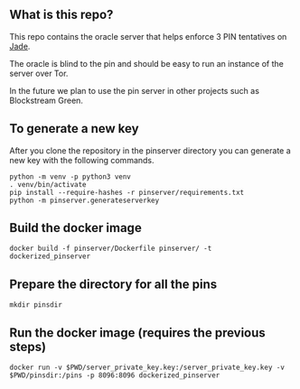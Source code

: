 ## What is this repo?

This repo contains the oracle server that helps enforce 3 PIN tentatives on [Jade](https://github.com/Blockstream/Jade).

The oracle is blind to the pin and should be easy to run an instance of the
server over Tor.

In the future we plan to use the pin server in other projects such as Blockstream
Green.

## To generate a new key

After you clone the repository in the pinserver directory you can generate a new key with the following commands.

```
python -m venv -p python3 venv
. venv/bin/activate
pip install --require-hashes -r pinserver/requirements.txt
python -m pinserver.generateserverkey
```

## Build the docker image

`docker build -f pinserver/Dockerfile pinserver/ -t dockerized_pinserver`

## Prepare the directory for all the pins

`mkdir pinsdir`

## Run the docker image (requires the previous steps)

`docker run -v $PWD/server_private_key.key:/server_private_key.key -v $PWD/pinsdir:/pins -p 8096:8096 dockerized_pinserver`
